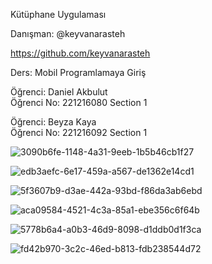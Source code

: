 Kütüphane Uygulaması

Danışman: @keyvanarasteh

https://github.com/keyvanarasteh

Ders: Mobil Programlamaya Giriş

Öğrenci: Daniel Akbulut   
Öğrenci No: 221216080
Section 1

Öğrenci: Beyza Kaya   
Öğrenci No: 221216092
Section 1


![3090b6fe-1148-4a31-9eeb-1b5b46cb1f27](https://github.com/danielakbulut/mobil_final/assets/152086868/8b7bb3e5-e80d-4a49-bdff-8ebc02a393b2)


![edb3aefc-6e17-459a-a567-de1362e14cd1](https://github.com/danielakbulut/mobil_final/assets/152086868/32a6866e-2f01-4ab6-b448-71bd1d77a735)


![5f3607b9-d3ae-442a-93bd-f86da3ab6ebd](https://github.com/danielakbulut/mobil_final/assets/152086868/4ca3b9dd-7378-40cc-91bc-0c0615f30e43)


![aca09584-4521-4c3a-85a1-ebe356c6f64b](https://github.com/danielakbulut/mobil_final/assets/152086868/69a39ea7-fead-4bab-a680-e326c9b5de7e)


![5778b6a4-a0b3-46d9-8098-d1ddb0d1f3ca](https://github.com/danielakbulut/mobil_final/assets/152086868/537eef62-aa81-447b-b689-d4c04d32e76a)


![fd42b970-3c2c-46ed-b813-fdb238544d72](https://github.com/danielakbulut/mobil_final/assets/152086868/cf617c77-19fd-46fc-b389-a26dccbc4b13)


